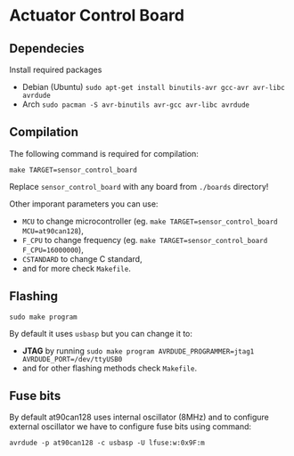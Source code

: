 # Actuator Control Board

## Dependecies
Install required packages  
- Debian (Ubuntu) `sudo apt-get install binutils-avr gcc-avr avr-libc avrdude`
- Arch `sudo pacman -S avr-binutils avr-gcc avr-libc avrdude`

## Compilation
The following command is required for compilation:
```
make TARGET=sensor_control_board
```
Replace `sensor_control_board` with any board from `./boards` directory!
  
Other imporant parameters you can use:
- `MCU` to change microcontroller (eg. `make TARGET=sensor_control_board MCU=at90can128`),
- `F_CPU` to change frequency (eg. `make TARGET=sensor_control_board F_CPU=16000000`),
- `CSTANDARD` to change C standard,
- and for more check `Makefile`.

## Flashing
```
sudo make program
``` 
By default it uses `usbasp` but you can change it to:
- **JTAG** by running `sudo make program AVRDUDE_PROGRAMMER=jtag1 AVRDUDE_PORT=/dev/ttyUSB0`
- and for other flashing methods check `Makefile`.

## Fuse bits
By default at90can128 uses internal oscillator (8MHz) and to configure external 
oscillator we have to configure fuse bits using command:
```
avrdude -p at90can128 -c usbasp -U lfuse:w:0x9F:m
```
